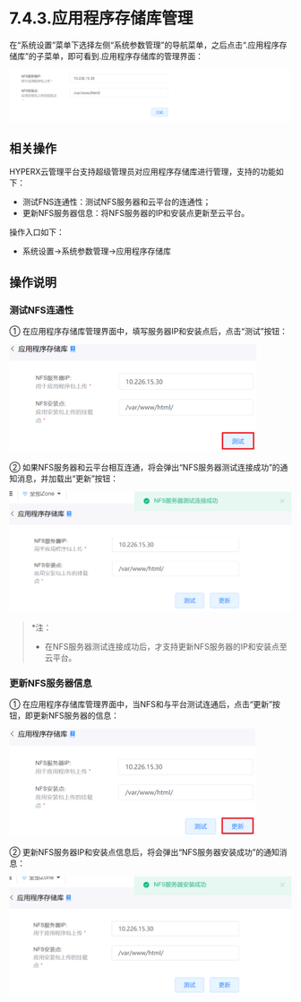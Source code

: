 # 7.4.3.应用程序存储库管理

在“系统设置”菜单下选择左侧“系统参数管理”的导航菜单，之后点击“.应用程序存储库”的子菜单，即可看到.应用程序存储库的管理界面：

![image-20210126152822353](nfs_storage.assets/image-20210126152822353.png)

## 相关操作

HYPERX云管理平台支持超级管理员对应用程序存储库进行管理，支持的功能如下：

- 测试FNS连通性：测试NFS服务器和云平台的连通性；
- 更新NFS服务器信息：将NFS服务器的IP和安装点更新至云平台。

操作入口如下：

- 系统设置→系统参数管理→应用程序存储库

## 操作说明

### 测试NFS连通性

① 在应用程序存储库管理界面中，填写服务器IP和安装点后，点击“测试”按钮：

<img src="nfs_storage.assets/image-20201225101425108.png" alt="image-20201225101425108" style="zoom:50%;" />

② 如果NFS服务器和云平台相互连通，将会弹出“NFS服务器测试连接成功”的通知消息，并加载出“更新”按钮：

<img src="nfs_storage.assets/image-20201225101455352.png" alt="image-20201225101455352" style="zoom:50%;" />

> *注：
>
> - 在NFS服务器测试连接成功后，才支持更新NFS服务器的IP和安装点至云平台。

### 更新NFS服务器信息

① 在应用程序存储库管理界面中，当NFS和与平台测试连通后，点击“更新”按钮，即更新NFS服务器的信息：

<img src="nfs_storage.assets/image-20201225101603304.png" alt="image-20201225101603304" style="zoom:50%;" />

② 更新NFS服务器IP和安装点信息后，将会弹出“NFS服务器安装成功”的通知消息：

<img src="nfs_storage.assets/image-20201225101631596.png" alt="image-20201225101631596" style="zoom:50%;" />
